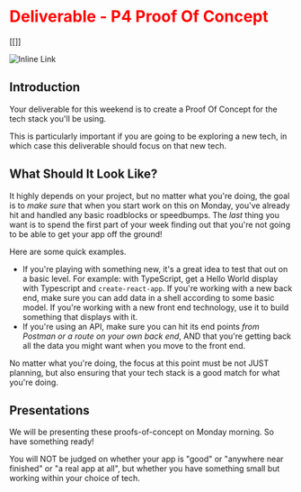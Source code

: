 # Deliverable - P4 Proof Of Concept

[[]<style>h1 { color: red; }</style>]


![Inline Link](https://media2.giphy.com/media/k8aCl2VvSeBlRvL7Yf/giphy.gif?cid=5e214886936f38bc795d75080a46c7c1c0ce7bdc0f88320b&rid=giphy.gif&ct=g)

## Introduction

Your deliverable for this weekend is to create a Proof Of Concept for the tech stack you'll be using.

This is particularly important if you are going to be exploring a new tech, in which case this deliverable should focus on that new tech.

## What Should It Look Like?

It highly depends on your project, but no matter what you're doing, the goal is to _make sure_ that when you start work on this on Monday, you've already hit and handled any basic roadblocks or speedbumps. The _last_ thing you want is to spend the first part of your week finding out that you're not going to be able to get your app off the ground!

Here are some quick examples.

- If you're playing with something new, it's a great idea to test that out on a basic level. For example: with TypeScript, get a Hello World display with Typescript and `create-react-app`. If you're working with a new back end, make sure you can add data in a shell according to some basic model. If you're working with a new front end technology, use it to build something that displays with it.
- If you're using an API, make sure you can hit its end points _from Postman or a route on your own back end_, AND that you're getting back all the data you might want when you move to the front end.

No matter what you're doing, the focus at this point must be not JUST planning, but also ensuring that your tech stack is a good match for what you're doing.

## Presentations

We will be presenting these proofs-of-concept on Monday morning. So have something ready!

You will NOT be judged on whether your app is "good" or "anywhere near finished" or "a real app at all", but whether you have something small but working within your choice of tech.

